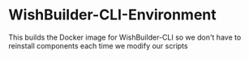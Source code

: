 # WishBuilder-CLI-Environment
This builds the Docker image for WishBuilder-CLI so we don't have to reinstall components each time we modify our scripts
